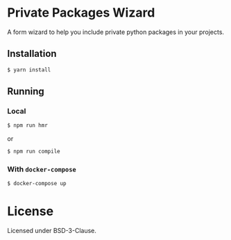 # Private Packages Wizard

A form wizard to help you include private python packages in your projects.

## Installation

```bash
$ yarn install
```

## Running

### Local

```bash
$ npm run hmr
```

or
```bash
$ npm run compile
```

### With `docker-compose`

```bash
$ docker-compose up
```

# License

Licensed under BSD-3-Clause.
